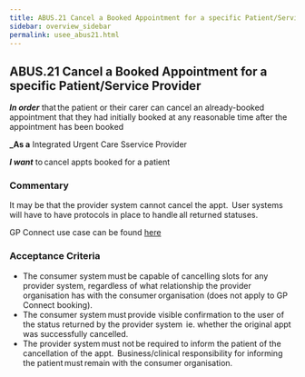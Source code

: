 ```yaml
---
title: ABUS.21 Cancel a Booked Appointment for a specific Patient/Service Provider
sidebar: overview_sidebar
permalink: usee_abus21.html
---
```


## ABUS.21 Cancel a Booked Appointment for a specific Patient/Service Provider 
**_In order_** that the patient or their carer can cancel an already-booked appointment that they had initially booked at any reasonable time after the appointment has been booked 

**_As a** Integrated Urgent Care Sservice Provider

**_I want_** to cancel appts booked for a patient 

### Commentary 
It may be that the provider system cannot cancel the appt.  User systems will have to have protocols in place to handle all returned statuses. 

GP Connect use case can be found <a href="https://nhsconnect.github.io/gpconnect/appointments_use_case_cancel_an_appointment.html" target="_blank">here</a>

### Acceptance Criteria  
* The consumer system must be capable of cancelling slots for any provider system, regardless of what relationship the provider organisation has with the consumer organisation (does not apply to GP Connect booking).
* The consumer system must provide visible confirmation to the user of the status returned by the provider system  ie. whether the original appt was successfully cancelled.
* The provider system must not be required to inform the patient of the cancellation of the appt.  Business/clinical responsibility for informing the patient must remain with the consumer organisation.
